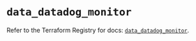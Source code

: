 # `data_datadog_monitor`

Refer to the Terraform Registry for docs: [`data_datadog_monitor`](https://registry.terraform.io/providers/datadog/datadog/3.60.1/docs/data-sources/monitor).
